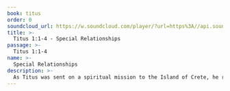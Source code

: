 ```yaml
---
book: titus
order: 0
soundcloud_url: https://w.soundcloud.com/player/?url=https%3A//api.soundcloud.com/tracks/
title: >-
  Titus 1:1-4 - Special Relationships
passage: >-
  Titus 1:1-4
name: >-
  Special Relationships
description: >-
  As Titus was sent on a spiritual mission to the Island of Crete, he received a letter from Paul, his spiritual mentor. It is good to know that one has the prayers and backing of leadership, when one attempts to minister.
---
```


